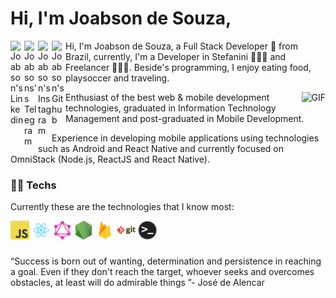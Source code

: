 # Hi, I'm Joabson de Souza,
<a href="https://www.linkedin.com/in/abhisheknaiidu/">
  <img align="left" alt="Joabson's Linkedin" width="22px" src="https://image.flaticon.com/icons/svg/174/174857.svg" />
</a>
<a href="https://t.me/joabson_programadorzao">
  <img align="left" alt="Joabsons's Telegram" width="22px" src="https://image.flaticon.com/icons/svg/2111/2111646.svg" />
</a>
<a href="https://www.instagram.com/programadorzao/">
  <img align="left" alt="Joabson's Instagram" width="22px" src="https://image.flaticon.com/icons/svg/2111/2111463.svg" />
</a>
<a href="https://github.com/joabsondesouza/">
  <img align="left" alt="Joabson's Github" width="22px" src="https://image.flaticon.com/icons/svg/733/733609.svg" />
</a>

Hi, I'm Joabson de Souza, a Full Stack Developer 🚀 from Brazil, currently, I'm a Developer in Stefanini 🙍🏽‍♂️ and Freelancer 👨🏽‍💻. 
Beside's programming, I enjoy eating food, playsoccer and traveling.

<img align="right" alt="GIF" src="https://media.giphy.com/media/836HiJc7pgzy8iNXCn/giphy.gif" />

Enthusiast of the best web & mobile development technologies, graduated in Information Technology Management and post-graduated in Mobile Development.

Experience in developing mobile applications using technologies such as Android and React Native and currently focused on OmniStack (Node.js, ReactJS and React Native).

### :man_technologist:  Techs

Currently these are the technologies that I know most:

<code><img height="30" src="https://raw.githubusercontent.com/github/explore/80688e429a7d4ef2fca1e82350fe8e3517d3494d/topics/javascript/javascript.png"></code>
<code><img height="30" src="https://raw.githubusercontent.com/github/explore/80688e429a7d4ef2fca1e82350fe8e3517d3494d/topics/react/react.png"></code>
<code><img height="30" src="https://raw.githubusercontent.com/github/explore/5c058a388828bb5fde0bcafd4bc867b5bb3f26f3/topics/graphql/graphql.png"></code>
<code><img height="30" src="https://raw.githubusercontent.com/github/explore/80688e429a7d4ef2fca1e82350fe8e3517d3494d/topics/nodejs/nodejs.png"></code>
<code><img height="30" src="https://raw.githubusercontent.com/github/explore/80688e429a7d4ef2fca1e82350fe8e3517d3494d/topics/firebase/firebase.png"></code>
<code><img height="30" src="https://raw.githubusercontent.com/github/explore/80688e429a7d4ef2fca1e82350fe8e3517d3494d/topics/git/git.png"></code>
<code><img height="30" src="https://raw.githubusercontent.com/github/explore/80688e429a7d4ef2fca1e82350fe8e3517d3494d/topics/terminal/terminal.png"></code>

###
###

“Success is born out of wanting, determination and persistence in reaching a goal. Even if they don't reach the target, whoever seeks and overcomes obstacles, at least will do admirable things ”- José de Alencar

   [React Native]: <https://reactnative.dev>
   [React JS]: <https://pt-br.reactjs.org>
   [Node.js]: <http://nodejs.org>
   [Android]: <https://www.android.com/intl/pt-BR_br>
